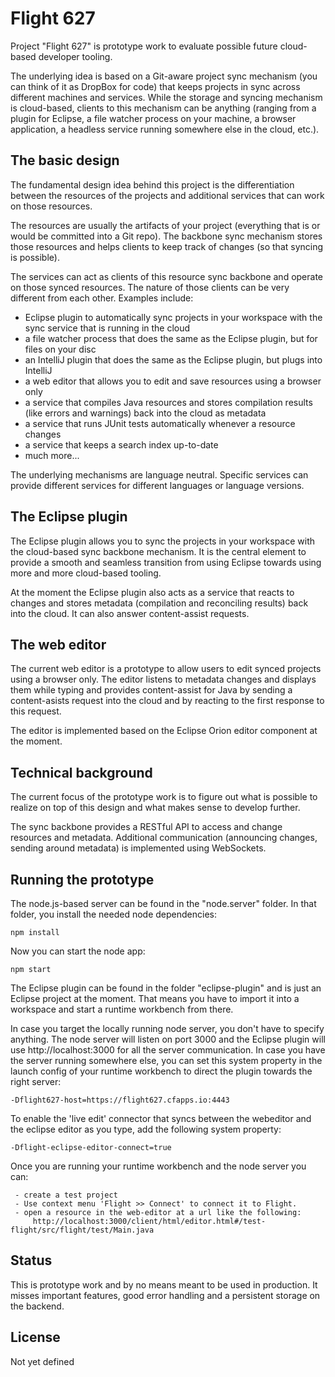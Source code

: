 # Flight 627

  Project "Flight 627" is prototype work to evaluate possible future cloud-based developer
  tooling.

  The underlying idea is based on a Git-aware project sync mechanism (you can think of it as
  DropBox for code) that keeps projects in sync across different machines and services. While the
  storage and syncing mechanism is cloud-based, clients to this mechanism can be anything (ranging
  from a plugin for Eclipse, a file watcher process on your machine, a browser application, a
  headless service running somewhere else in the cloud, etc.).

## The basic design

  The fundamental design idea behind this project is the differentiation between the resources of
  the projects and additional services that can work on those resources.

  The resources are usually the artifacts of your project (everything that is or would be committed
  into a Git repo). The backbone sync mechanism stores those resources and helps clients to keep track
  of changes (so that syncing is possible).

  The services can act as clients of this resource sync backbone and operate on those synced resources.
  The nature of those clients can be very different from each other. Examples include:

  * Eclipse plugin to automatically sync projects in your workspace with the sync service that is running in the cloud
  * a file watcher process that does the same as the Eclipse plugin, but for files on your disc
  * an IntelliJ plugin that does the same as the Eclipse plugin, but plugs into IntelliJ
  * a web editor that allows you to edit and save resources using a browser only
  * a service that compiles Java resources and stores compilation results (like errors and warnings) back into the cloud as metadata
  * a service that runs JUnit tests automatically whenever a resource changes
  * a service that keeps a search index up-to-date
  * much more...

  The underlying mechanisms are language neutral. Specific services can provide different services for
  different languages or language versions.

## The Eclipse plugin

  The Eclipse plugin allows you to sync the projects in your workspace with the cloud-based sync backbone
  mechanism. It is the central element to provide a smooth and seamless transition from using Eclipse towards
  using more and more cloud-based tooling.

  At the moment the Eclipse plugin also acts as a service that reacts to changes and stores metadata (compilation
  and reconciling results) back into the cloud. It can also answer content-assist requests.

## The web editor

  The current web editor is a prototype to allow users to edit synced projects using a browser only. The editor
  listens to metadata changes and displays them while typing and provides content-assist for Java by sending
  a content-asists request into the cloud and by reacting to the first response to this request.

  The editor is implemented based on the Eclipse Orion editor component at the moment.

## Technical background

  The current focus of the prototype work is to figure out what is possible to realize on top of this design
  and what makes sense to develop further.

  The sync backbone provides a RESTful API to access and change resources and metadata. Additional communication
  (announcing changes, sending around metadata) is implemented using WebSockets.
  
## Running the prototype

  The node.js-based server can be found in the "node.server" folder. In that folder, you install the 
  needed node dependencies:
  
  ```
  npm install
  ```
  
  Now you can start the node app:
  
  ```
  npm start
  ```
  
  The Eclipse plugin can be found in the folder "eclipse-plugin" and is just an Eclipse project at the moment.
  That means you have to import it into a workspace and start a runtime workbench from there.
  
  In case you target the locally running node server, you don't have to specify anything. The node server will
  listen on port 3000 and the Eclipse plugin will use http://localhost:3000 for all the server
  communication. In case you have the server running somewhere else, you can set this system property in the
  launch config of your runtime workbench to direct the plugin towards the right server:
  
  ```
  -Dflight627-host=https://flight627.cfapps.io:4443
  ```
  
  To enable the 'live edit' connector that syncs between the webeditor and the eclipse editor as you type,
  add the following system property:
  
  ```
  -Dflight-eclipse-editor-connect=true
  ```
  
  Once you are running your runtime workbench and the node server you can:
  
     - create a test project
     - Use context menu 'Flight >> Connect' to connect it to Flight.
     - open a resource in the web-editor at a url like the following:
         http://localhost:3000/client/html/editor.html#/test-flight/src/flight/test/Main.java

## Status

  This is prototype work and by no means meant to be used in production. It misses important features, good
  error handling and a persistent storage on the backend.

## License

  Not yet defined

